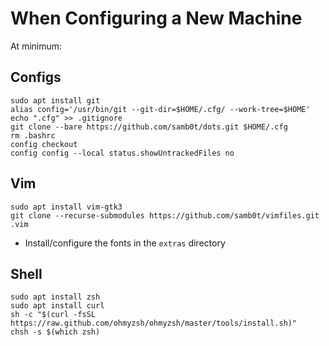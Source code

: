 # When Configuring a New Machine

At minimum:
 
## Configs

```
sudo apt install git
alias config='/usr/bin/git --git-dir=$HOME/.cfg/ --work-tree=$HOME'
echo ".cfg" >> .gitignore
git clone --bare https://github.com/samb0t/dots.git $HOME/.cfg
rm .bashrc
config checkout
config config --local status.showUntrackedFiles no
```

## Vim

```
sudo apt install vim-gtk3
git clone --recurse-submodules https://github.com/samb0t/vimfiles.git .vim
```
- Install/configure the fonts in the `extras` directory

## Shell

```
sudo apt install zsh
sudo apt install curl
sh -c "$(curl -fsSL https://raw.github.com/ohmyzsh/ohmyzsh/master/tools/install.sh)"
chsh -s $(which zsh)
```
